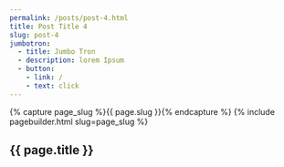 ```yaml
---
permalink: /posts/post-4.html
title: Post Title 4
slug: post-4
jumbotron:
  - title: Jumbo Tron
  - description: lorem Ipsum
  - button:
    - link: /
    - text: click
---
```

{% capture page_slug %}{{ page.slug }}{% endcapture %}
{% include pagebuilder.html slug=page_slug %}
<section class="sec-p-1">
  <div class="container">
    <h2> {{ page.title }} </h2>
  </div>
</section>
